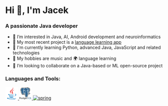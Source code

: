 # Hi 👋, I'm Jacek

### A passionate Java developer

- 👀 I’m interested in Java, AI, Android development and neuroinformatics
- 🔭 My most recent project is a [language learning app](https://github.com/jacekode/lang-control)
- 🌱 I'm currently learning Python, advanced Java, JavaScript and related technologies
- 🎹 My hobbies are music and 🌍 language learning 
- 💞️ I’m looking to collaborate on a Java-based or ML open-source project

<h3 align="left">Languages and Tools:</h3>
<p align="left"> <a href="https://www.java.com" target="_blank" rel="noreferrer"> <img src="https://raw.githubusercontent.com/devicons/devicon/master/icons/java/java-original.svg" alt="java" width="40" height="40"/> </a> <a href="https://www.postgresql.org" target="_blank" rel="noreferrer"> <img src="https://raw.githubusercontent.com/devicons/devicon/master/icons/postgresql/postgresql-original-wordmark.svg" alt="postgresql" width="40" height="40"/> </a> <a href="https://spring.io/" target="_blank" rel="noreferrer"> <img src="https://www.vectorlogo.zone/logos/springio/springio-icon.svg" alt="spring" width="40" height="40"/> </a> </p>
